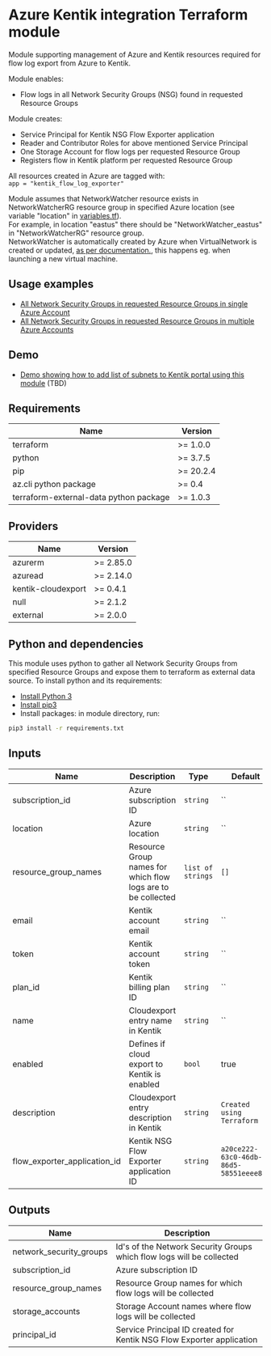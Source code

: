 # Azure Kentik integration Terraform module

Module supporting management of Azure and Kentik resources required for flow log export from Azure to Kentik.

Module enables:
* Flow logs in all Network Security Groups (NSG) found in requested Resource Groups

Module creates:
* Service Principal for Kentik NSG Flow Exporter application
* Reader and Contributor Roles for above mentioned Service Principal
* One Storage Account for flow logs per requested Resource Group
* Registers flow in Kentik platform per requested Resource Group

All resources created in Azure are tagged with:  
`app = "kentik_flow_log_exporter"`  

Module assumes that NetworkWatcher resource exists in NetworkWatcherRG resource group in specified Azure location (see variable "location" in [variables.tf](./variables.tf)).  
For example, in location "eastus" there should be "NetworkWatcher_eastus" in "NetworkWatcherRG" resource group.  
NetworkWatcher is automatically created by Azure when VirtualNetwork is created or updated, [as per documentation.](https://docs.microsoft.com/en-us/azure/network-watcher/network-watcher-create), this happens eg. when launching a new virtual machine.

## Usage examples

* [All Network Security Groups in requested Resource Groups in single Azure Account](examples/single_account_multiple_resource_groups)
* [All Network Security Groups in requested Resource Groups in multiple Azure Accounts](examples/multiple_accounts_multiple_resource_group)

## Demo

* [Demo showing how to add list of subnets to Kentik portal using this module](demo) (TBD)

## Requirements

| Name | Version |
|------|---------|
| terraform | >= 1.0.0 |
| python | >= 3.7.5 |
| pip | >= 20.2.4 |
| az.cli python package | >= 0.4 |
| terraform-external-data python package | >= 1.0.3 |

## Providers

| Name | Version |
|------|---------|
| azurerm | >= 2.85.0 |
| azuread | >= 2.14.0 |
| kentik-cloudexport | >= 0.4.1 |
| null | >= 2.1.2 |
| external | >= 2.0.0 |

## Python and dependencies

This module uses python to gather all Network Security Groups from specified Resource Groups and expose them to terraform as external data source.
To install python and its requirements:
* [Install Python 3](https://docs.python.org/3/using/index.html)
* [Install pip3](https://pip.pypa.io/en/stable/installing/)
* Install packages: in module directory, run:
```bash
pip3 install -r requirements.txt
```
## Inputs

| Name | Description | Type | Default | Required |
|------|-------------|------|---------|:--------:|
| subscription_id | Azure subscription ID | `string` | `` | yes |
| location | Azure location  | `string` | `` | yes |
| resource_group_names | Resource Group names for which flow logs are to be collected | `list of strings` | `[]` | yes |
| email | Kentik account email | `string` | `` | yes |
| token | Kentik account token | `string` | `` | yes |
| plan_id | Kentik billing plan ID | `string` | `` | yes |
| name | Cloudexport entry name in Kentik | `string` | `` | yes |
| enabled | Defines if cloud export to Kentik is enabled | `bool` | true | no |
| description | Cloudexport entry description in Kentik | `string` | `Created using Terraform` | no |
| flow_exporter_application_id | Kentik NSG Flow Exporter application ID | `string` | `a20ce222-63c0-46db-86d5-58551eeee89f` | no |


## Outputs

| Name | Description |
|------|-------------|
| network_security_groups | Id's of the Network Security Groups which flow logs will be collected |
| subscription_id | Azure subscription ID |
| resource_group_names | Resource Group names for which flow logs will be collected |
| storage_accounts | Storage Account names where flow logs will be collected |
| principal_id | Service Principal ID created for Kentik NSG Flow Exporter application |